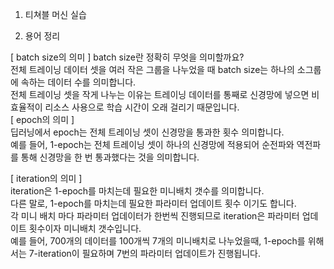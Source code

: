 1. 티쳐블 머신 실습   


2. 용어 정리   

[ batch size의 의미 ]
batch size란 정확히 무엇을 의미할까요?   
전체 트레이닝 데이터 셋을 여러 작은 그룹을 나누었을 때 batch size는 하나의 소그룹에 속하는 데이터 수를 의미합니다.   
전체 트레이닝 셋을 작게 나누는 이유는 트레이닝 데이터를 통째로 신경망에 넣으면 비효율적이 리소스 사용으로 학습 시간이 오래 걸리기 때문입니다.   
 [ epoch의 의미 ]   
딥러닝에서 epoch는 전체 트레이닝 셋이 신경망을 통과한 횟수 의미합니다.    
예를 들어, 1-epoch는 전체 트레이닝 셋이 하나의 신경망에 적용되어 순전파와 역전파를 통해 신경망을 한 번 통과했다는 것을 의미합니다.   

[ iteration의 의미 ]   
iteration은 1-epoch를 마치는데 필요한 미니배치 갯수를 의미합니다.    
다른 말로, 1-epoch를 마치는데 필요한 파라미터 업데이트 횟수 이기도 합니다.    
각 미니 배치 마다 파라미터 업데이터가 한번씩 진행되므로 iteration은 파라미터 업데이트 횟수이자 미니배치 갯수입니다.    
예를 들어, 700개의 데이터를 100개씩 7개의 미니배치로 나누었을때, 1-epoch를 위해서는 7-iteration이 필요하며 7번의 파라미터 업데이트가 진행됩니다.   

